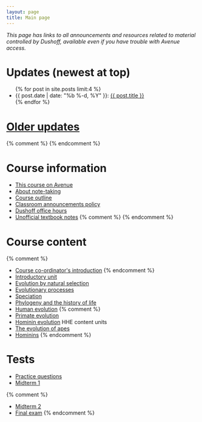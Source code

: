 ```yaml
---
layout: page
title: Main page
---
```


_This page has links to all announcements and resources related to material controlled by Dushoff, available even if you have trouble with Avenue access._

# Updates (newest at top)
<!-- # [Updates](updates.html) -->

<ul class="post-list">
	{% for post in site.posts limit:4 %}
		<li>
			<span class="post-meta">{{ post.date | date: "%b %-d, %Y" }}: </span>
				<a class="post-mini" href="{{ post.url | prepend: site.baseurl }}">{{ post.title }}</a>
		</li>
	{% endfor %}
</ul>

# [Older updates](updates.html)
{% comment %} 
{% endcomment %} 

# Course information

* [This course on Avenue](https://avenue.cllmcmaster.ca/d2l/home/289069)
* [About note-taking](http://www.vox.com/2014/6/4/5776804/note-taking-by-hand-versus-laptop)
* [Course outline](/materials/outline.pdf)
* [Classroom announcements policy](/announcements.html)
* [Dushoff office hours](/office.html)
* [Unofficial textbook notes](books.html)
{% comment %} 
{% endcomment %} 

# Course content

{% comment %} 
* [Course co-ordinator's introduction](materials/outline.pdf)
{% endcomment %} 
* [Introductory unit](intro.html)
* [Evolution by natural selection](ns.html)
* [Evolutionary processes](processes.html)
* [Speciation](speciation.html)
* [Phylogeny and the history of life](phylogeny.html)
* [Human evolution](humans.html)
{% comment %} 
* [Primate evolution](primates.html)
* [Hominin evolution](hominins.html)
HHE content units
* [The evolution of apes](apes.html)
* [Hominins](homo.html)
{% endcomment %} 

# Tests 

* [Practice questions](practice.html)
* [Midterm 1](midterm1.html)

{% comment %} 
* [Midterm 2](midterm2.html)
* [Final exam](final.html) 
{% endcomment %} 
